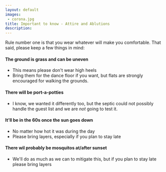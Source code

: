 ```yaml
---
layout: default
images: 
 - corona.jpg
title: Important to know - Attire and Ablutions
description:
---
```


Rule number one is that you wear whatever will make you comfortable. That said, please keep a few things in mind:

#### The ground is grass and can be uneven
   * This means please don't wear high heels
   * Bring them for the dance floor if you want, but flats are strongly encouraged for walking the grounds.

#### There will be port-a-potties
 * I know, we wanted it differently too, but the septic could not possibly handle the guest list and we are *not* going to test it.

#### It'll be in the 60s once the sun goes down
   * No matter how hot it was during the day
   * Please bring layers, especially if you plan to stay late

#### There wil probably be mosquitos at/after sunset
 * We'll do as much as we can to mitigate this, but if you plan to stay late please bring layers